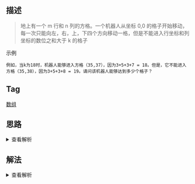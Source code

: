 ## 描述

> 地上有一个 m 行和 n 列的方格。一个机器人从坐标 0,0 的格子开始移动，每一次只能向左，右，上，下四个方向移动一格，但是不能进入行坐标和列坐标的数位之和大于 k 的格子

示例

```
例如，当k为18时，机器人能够进入方格（35,37），因为3+5+3+7 = 18。但是，它不能进入方格（35,38），因为3+5+3+8 = 19。请问该机器人能够达到多少个格子？
```

## Tag

[数组](/_posts/sort#数组)

## 思路

<details>
<summary>查看解析</summary>

实际上还是一个回溯的问题，我们使用数组来记录访问过的点以避免陷入死循环，然后用递归来解

</details>

## 解法

<details>
<summary>查看解析</summary>

```js
function movingCount(threshold, rows, cols, startPos = [0, 0], visited = null) {
	if (!visited) {
		visited = []
		for (let i = 0; i < rows; i++) {
			visited.push(new Array(cols).fill(0))
		}
	}
	let [i, j] = startPos
	if (
		i < 0 ||
		i >= cols ||
		j < 0 ||
		j >= rows ||
		visited[i][j] ||
		getValue(i, j) > threshold
	)
		return 0
	visited[i][j] = 1
	movingCount(threshold, rows, cols, [i - 1, j], visited)
	movingCount(threshold, rows, cols, [i + 1, j], visited)
	movingCount(threshold, rows, cols, [i, j - 1], visited)
	movingCount(threshold, rows, cols, [i, j + 1], visited)
	return visited.reduce((prev, curr) => {
		return prev + curr.filter(n => n === 1).length
	}, 0)
}
function getValue(i, j) {
	let res = 0
	res += [].slice
		.call(String(i))
		.reduce((prev, curr) => Number(prev) + Number(curr))
	res += [].slice
		.call(String(j))
		.reduce((prev, curr) => Number(prev) + Number(curr))
	return res
}
```

</details>
